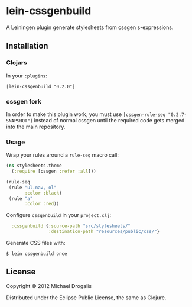 # lein-cssgenbuild

A Leiningen plugin generate stylesheets from cssgen s-expressions.

## Installation

### Clojars

In your `:plugins`:

    [lein-cssgenbuild "0.2.0"]

### cssgen fork

In order to make this plugin work, you must use `[cssgen-rule-seq "0.2.7-SNAPSHOT"]` instead of normal cssgen until the required code gets merged into the main repository.

### Usage

Wrap your rules around a `rule-seq` macro call:

```clojure
(ns stylesheets.theme
  (:require [cssgen :refer :all]))

(rule-seq
 (rule "ul.nav, ol"
       :color :black)
 (rule "a"
       :color :red))
```

Configure `cssgenbuild` in your `project.clj`:

```clojure
  :cssgenbuild {:source-path "src/stylesheets/"
                :destination-path "resources/public/css/"}
```

Generate CSS files with:

    $ lein cssgenbuild once

## License

Copyright © 2012 Michael Drogalis

Distributed under the Eclipse Public License, the same as Clojure.

